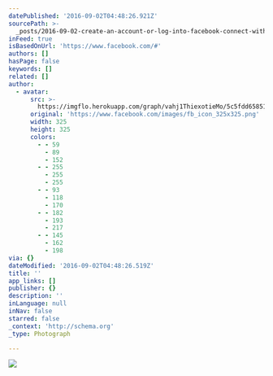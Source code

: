 ```yaml
---
datePublished: '2016-09-02T04:48:26.921Z'
sourcePath: >-
  _posts/2016-09-02-create-an-account-or-log-into-facebook-connect-with-friends.md
inFeed: true
isBasedOnUrl: 'https://www.facebook.com/#'
authors: []
hasPage: false
keywords: []
related: []
author:
  - avatar:
      src: >-
        https://imgflo.herokuapp.com/graph/vahj1ThiexotieMo/5c5fdd65851996479ccb70ba645ae24b/noop.png?input=https%3A%2F%2Fwww.facebook.com%2Fimages%2Ffb_icon_325x325.png
      original: 'https://www.facebook.com/images/fb_icon_325x325.png'
      width: 325
      height: 325
      colors:
        - - 59
          - 89
          - 152
        - - 255
          - 255
          - 255
        - - 93
          - 118
          - 170
        - - 182
          - 193
          - 217
        - - 145
          - 162
          - 198
via: {}
dateModified: '2016-09-02T04:48:26.519Z'
title: ''
app_links: []
publisher: {}
description: ''
inLanguage: null
inNav: false
starred: false
_context: 'http://schema.org'
_type: Photograph

---
```

![](https://the-grid-user-content.s3-us-west-2.amazonaws.com/139f4b91-ce98-450e-a4f2-25082a77694e.png)